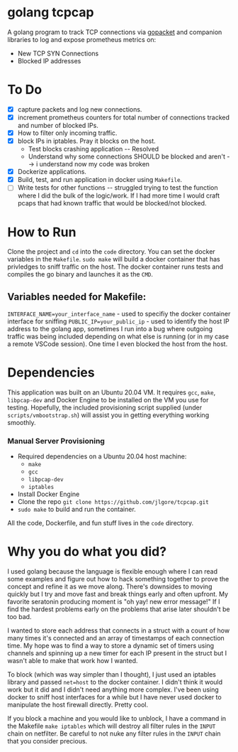 # golang tcpcap

A golang program to track TCP connections via [gopacket](https://github.com/google/gopacket) and companion libraries to log and expose prometheus metrics on:

* New TCP SYN Connections
* Blocked IP addresses

# To Do

- [x] capture packets and log new connections.
- [x] increment prometheus counters for total number of connections tracked and number of blocked IPs.
- [x] How to filter only incoming traffic.
- [x] block IPs in iptables. Pray it blocks on the host.
    * Test blocks crashing application -- Resolved
    * Understand why some connections SHOULD be blocked and aren't --> i understand now my code was broken
- [x] Dockerize applications.
- [X] Build, test, and run application in docker using `Makefile`.
- [ ] Write tests for other functions -- struggled trying to test the function where I did the bulk of the logic/work. If I had more time I would craft pcaps that had known traffic that would be blocked/not blocked. 

# How to Run

Clone the project and `cd` into the `code` directory. You can set the docker variables in the  `Makefile`. `sudo make` will build a docker container that has privledges to sniff traffic on the host. The docker container runs tests and compiles the go binary and launches it as the `CMD`. 

## Variables needed for Makefile:

`INTERFACE_NAME=your_interface_name` - used to specifiy the docker container interface for sniffing
`PUBLIC_IP=your_public_ip` - used to identify the host IP address to the golang app, sometimes I run into a bug where outgoing traffic was being included depending on what else is running (or in my case a remote VSCode session). One time I even blocked the host from the host.

# Dependencies

This application was built on an Ubuntu 20.04 VM. It requires `gcc`, `make`, `libpcap-dev` and Docker Engine to be installed on the VM you use for testing. Hopefully, the included provisioning script supplied (under `scripts/vmbootstrap.sh`) will assist you in getting everything working smoothly. 

### Manual Server Provisioning

* Required dependencies on a Ubuntu 20.04 host machine:
    * `make`
    * `gcc`
    * `libpcap-dev`
    * `iptables`
* Install Docker Engine
* Clone the repo `git clone https://github.com/jlgore/tcpcap.git`
* `sudo make` to build and run the container.

All the code, Dockerfile, and fun stuff lives in the `code` directory.

# Why you do what you did?

I used golang because the language is flexible enough where I can read some examples and figure out how to hack something together to prove the concept and refine it as we move along. There's downsides to moving quickly but I try and move fast and break things early and often upfront. My favorite seratonin producing moment is "oh yay! new error message!" If I find the hardest problems early on the problems that arise later shouldn't be too bad. 

I wanted to store each address that connects in a struct with a count of how many times it's connected and an array of timestamps of each connection time. My hope was to find a way to store a dynamic set of timers using channels and spinning up a new timer for each IP present in the struct but I wasn't able to make that work how I wanted.

To block (which was way simpler than I thought), I just used an iptables library and passed `net=host` to the docker container. I didn't think it would work but it did and I didn't need anything more complex. I've been using docker to sniff host interfaces for a while but I have never used docker to manipulate the host firewall directly. Pretty cool.

If you block a machine and you would like to unblock, I have a command in the Makefile `make iptables` which will destroy all filter rules in the `INPUT` chain on netfilter. Be careful to not nuke any filter rules in the `INPUT` chain that you consider precious. 